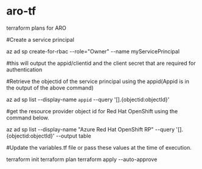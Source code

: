 # aro-tf
terraform plans for ARO

#Create a service principal

az ad sp create-for-rbac --role="Owner" --name myServicePrincipal

#this will output the appid/clientid and the client secret that are required for authentication

#Retrieve the objectid of the service principal using the appid(Appid is in the output of the above command)

az ad sp list --display-name `appid` --query '[].{objectid:objectId}'

#get the resource provider object id for Red Hat OpenShift using the command below.

az ad sp list --display-name "Azure Red Hat OpenShift RP" --query '[].{objectid:objectId}' --output table

#Update the variables.tf file or pass these values at the time of execution.

terraform init
terraform plan
terraform apply --auto-approve



